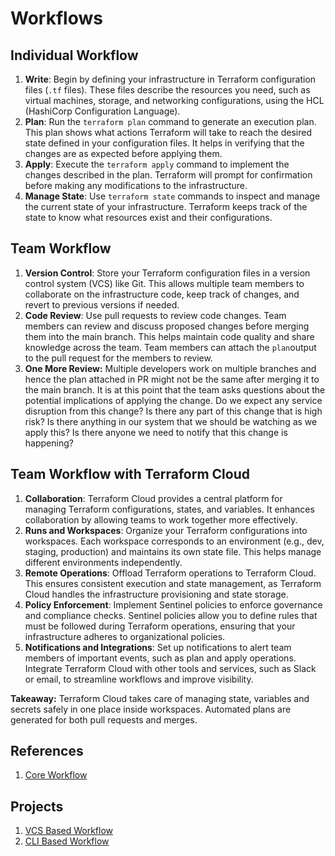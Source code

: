 # Workflows

## Individual Workflow

1. **Write**: Begin by defining your infrastructure in Terraform configuration files (`.tf` files). These files describe the resources you need, such as virtual machines, storage, and networking configurations, using the HCL (HashiCorp Configuration Language).
2. **Plan**: Run the `terraform plan` command to generate an execution plan. This plan shows what actions Terraform will take to reach the desired state defined in your configuration files. It helps in verifying that the changes are as expected before applying them.
3. **Apply**: Execute the `terraform apply` command to implement the changes described in the plan. Terraform will prompt for confirmation before making any modifications to the infrastructure.
4. **Manage State**: Use `terraform state` commands to inspect and manage the current state of your infrastructure. Terraform keeps track of the state to know what resources exist and their configurations.

## Team Workflow

1. **Version Control**: Store your Terraform configuration files in a version control system (VCS) like Git. This allows multiple team members to collaborate on the infrastructure code, keep track of changes, and revert to previous versions if needed.
2. **Code Review**: Use pull requests to review code changes. Team members can review and discuss proposed changes before merging them into the main branch. This helps maintain code quality and share knowledge across the team. Team members can attach the `plan`output to the pull request for the members to review.
3. **One More Review:** Multiple developers work on multiple branches and hence the plan attached in PR might not be the same after merging it to the main branch. It is at this point that the team asks questions about the potential implications of applying the change. Do we expect any service disruption from this change? Is there any part of this change that is high risk? Is there anything in our system that we should be watching as we apply this? Is there anyone we need to notify that this change is happening?

## Team Workflow with Terraform Cloud

1. **Collaboration**: Terraform Cloud provides a central platform for managing Terraform configurations, states, and variables. It enhances collaboration by allowing teams to work together more effectively.
2. **Runs and Workspaces**: Organize your Terraform configurations into workspaces. Each workspace corresponds to an environment (e.g., dev, staging, production) and maintains its own state file. This helps manage different environments independently.
3. **Remote Operations**: Offload Terraform operations to Terraform Cloud. This ensures consistent execution and state management, as Terraform Cloud handles the infrastructure provisioning and state storage.
4. **Policy Enforcement**: Implement Sentinel policies to enforce governance and compliance checks. Sentinel policies allow you to define rules that must be followed during Terraform operations, ensuring that your infrastructure adheres to organizational policies.
5. **Notifications and Integrations**: Set up notifications to alert team members of important events, such as plan and apply operations. Integrate Terraform Cloud with other tools and services, such as Slack or email, to streamline workflows and improve visibility.

**Takeaway:** Terraform Cloud takes care of managing state, variables and secrets safely in one place inside workspaces. Automated plans are generated for both pull requests and merges.

## References

1. [Core Workflow](https://developer.hashicorp.com/terraform/intro/core-workflow)

## Projects

1. [VCS Based Workflow](https://github.com/apachex692/lad-terraform-cloud-vcs)
2. [CLI Based Workflow](https://github.com/apachex692/lad-terraform-cloud-cli)
